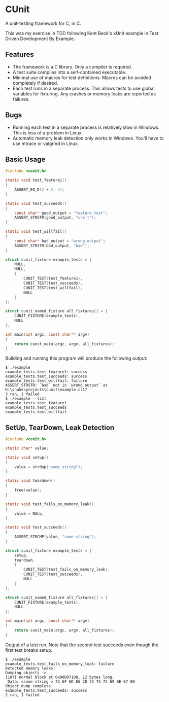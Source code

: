CUnit
=====

A unit-testing framework for C, in C.

This was my exercise in TDD following Kent Beck's xUnit example in Test
Driven Development By Example.

Features
--------

* The framework is a C library. Only a compiler is required.
* A test suite compiles into a self-contained executable.
* Minimal use of macros for test definitions. Macros can be avoided
  completely if desired.
* Each test runs in a separate process. This allows tests to use global
  variables for fixturing. Any crashes or memory leaks are reported as
  failures.

Bugs
----

* Running each test in a separate process is relatively slow in Windows.
  This is less of a problem in Linux.
* Automatic memory leak detection only works in Windows. You'll have to use
  mtrace or valgrind in Linux.

Basic Usage
-----------

```c
#include <cunit.h>

static void test_feature1()
{
    ASSERT_EQ_D(2 + 2, 4);
}

static void test_succeeds()
{
    const char* good_output = "feature test";
    ASSERT_STRSTR(good_output, "ure t");
}

static void test_willfail()
{
    const char* bad_output = "wrong output";
    ASSERT_STRSTR(bad_output, "bad");
}

struct cunit_fixture example_tests = {
    NULL,
    NULL,
    {
        CUNIT_TEST(test_feature1),
        CUNIT_TEST(test_succeeds),
        CUNIT_TEST(test_willfail),
        NULL
    }
};

struct cunit_named_fixture all_fixtures[] = {
    CUNIT_FIXTURE(example_tests),
    NULL
};

int main(int argc, const char** argv)
{
    return cunit_main(argc, argv, all_fixtures);
}
```

Building and running this program will produce the following output:

```
$ ./example
example_tests.test_feature1: success
example_tests.test_succeeds: success
example_tests.test_willfail: failure
ASSERT_STRSTR: `bad` not in `wrong output` at D:\snake\projects\cunit\example.c:17
3 ran, 1 failed
$ ./example --list
example_tests.test_feature1
example_tests.test_succeeds
example_tests.test_willfail
```

SetUp, TearDown, Leak Detection
-------------------------------

```c
#include <cunit.h>

static char* value;

static void setup()
{
    value = strdup("some string");
}

static void teardown()
{
    free(value);
}

static void test_fails_on_memory_leak()
{
    value = NULL;
}

static void test_succeeds()
{
    ASSERT_STRCMP(value, "some string");
}

struct cunit_fixture example_tests = {
    setup,
    teardown,
    {
        CUNIT_TEST(test_fails_on_memory_leak),
        CUNIT_TEST(test_succeeds),
        NULL
    }
};

struct cunit_named_fixture all_fixtures[] = {
    CUNIT_FIXTURE(example_tests),
    NULL
};

int main(int argc, const char** argv)
{
    return cunit_main(argc, argv, all_fixtures);
}
```

Output of a test run. Note that the second test succeeds even though the
first test breaks setup.

```
$ ./example
example_tests.test_fails_on_memory_leak: failure
Detected memory leaks!
Dumping objects ->
{107} normal block at 0x00D071D8, 12 bytes long.
 Data: <some string > 73 6F 6D 65 20 73 74 72 69 6E 67 00
Object dump complete.
example_tests.test_succeeds: success
2 ran, 1 failed
```
